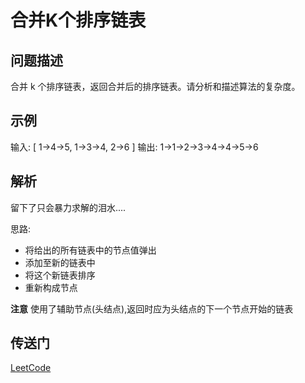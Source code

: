 # 合并K个排序链表

## 问题描述
合并 k 个排序链表，返回合并后的排序链表。请分析和描述算法的复杂度。

## 示例
输入:
[
  1->4->5,
  1->3->4,
  2->6
]
输出: 1->1->2->3->4->4->5->6

## 解析
留下了只会暴力求解的泪水....

思路:
- 将给出的所有链表中的节点值弹出
- 添加至新的链表中
- 将这个新链表排序
- 重新构成节点

**注意**
使用了辅助节点(头结点),返回时应为头结点的下一个节点开始的链表

## 传送门
[LeetCode](https://leetcode-cn.com/problems/merge-k-sorted-lists/)